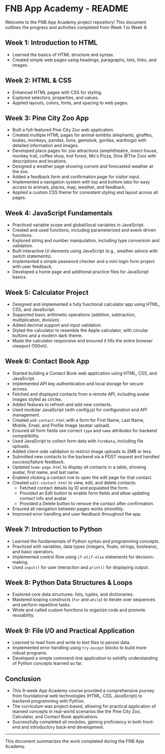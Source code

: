 # FNB App Academy - README

Welcome to the FNB App Academy project repository! This document outlines the progress and activities completed from Week 1 to Week 9.

## Week 1: Introduction to HTML
- Learned the basics of HTML structure and syntax.
- Created simple web pages using headings, paragraphs, lists, links, and images.

## Week 2: HTML & CSS
- Enhanced HTML pages with CSS for styling.
- Explored selectors, properties, and values.
- Applied layouts, colors, fonts, and spacing to web pages.

## Week 3: Pine City Zoo App
- Built a full-featured Pine City Zoo web application.
- Created multiple HTML pages for animal exhibits (elephants, giraffes, koalas, monkeys, pandas, lions, gemsbok, gorillas, warthogs) with detailed information and images.
- Developed place pages for zoo attractions (amphitheatre, insect house, monkey trail, coffee shop, lost forest, Mo's Pizza, Dine @The Zoo) with descriptions and locations.
- Designed a weather page showing current and forecasted weather at the zoo.
- Added a feedback form and confirmation page for visitor input.
- Implemented a navigation system with top and bottom tabs for easy access to animals, places, map, weather, and feedback.
- Applied a custom CSS theme for consistent styling and layout across all pages.

## Week 4: JavaScript Fundamentals
- Practiced variable scope and global/local variables in JavaScript.
- Created and used functions, including parameterized and event-driven functions.
- Explored string and number manipulation, including type conversion and validation.
- Built interactive UI elements using JavaScript (e.g., weather advice with switch statements).
- Implemented a simple password checker and a mini login form project with user feedback.
- Developed a home page and additional practice files for JavaScript basics.

## Week 5: Calculator Project
- Designed and implemented a fully functional calculator app using HTML, CSS, and JavaScript.
- Supported basic arithmetic operations (addition, subtraction, multiplication, division).
- Added decimal support and input validation.
- Styled the calculator to resemble the Apple calculator, with circular buttons and a modern dark theme.
- Made the calculator responsive and ensured it fills the entire browser viewport (100vh).

## Week 6: Contact Book App
- Started building a Contact Book web application using HTML, CSS, and JavaScript.
- Implemented API key authentication and local storage for secure access.
- Fetched and displayed contacts from a remote API, including avatar images styled as circles.
- Added features to refresh and add new contacts.
- Used modular JavaScript (with config.js) for configuration and API management.
- Created `add-contact.html` with a form for First Name, Last Name, Mobile, Email, and Profile Image (avatar upload).
- Ensured all form fields use correct `type` and `name` attributes for backend compatibility.
- Used JavaScript to collect form data with `FormData`, including file uploads.
- Added client-side validation to restrict image uploads to 2MB or less.
- Submitted new contacts to the backend via a POST request and handled success/failure feedback.
- Updated `home-page.html` to display all contacts in a table, showing avatar, first name, and last name.
- Enabled clicking a contact row to open the edit page for that contact.
- Created `edit-contact.html` to view, edit, and delete contacts:
   - Fetched contact details by ID and populated the form.
   - Provided an Edit button to enable form fields and allow updating contact info and avatar.
   - Provided a Delete button to remove the contact after confirmation.
- Ensured all navigation between pages works smoothly.
- Improved error handling and user feedback throughout the app.

## Week 7: Introduction to Python
- Learned the fundamentals of Python syntax and programming concepts.
- Practiced with variables, data types (integers, floats, strings, booleans), and basic operators.
- Implemented control flow using `if-elif-else` statements for decision-making.
- Used `input()` for user interaction and `print()` for displaying output.

## Week 8: Python Data Structures & Loops
- Explored core data structures: lists, tuples, and dictionaries.
- Mastered looping constructs (`for` and `while`) to iterate over sequences and perform repetitive tasks.
- Wrote and called custom functions to organize code and promote reusability.

## Week 9: File I/O and Practical Application
- Learned to read from and write to text files to persist data.
- Implemented error handling using `try-except` blocks to build more robust programs.
- Developed a simple command-line application to solidify understanding of Python concepts learned so far.

## Conclusion
- This 9-week App Academy course provided a comprehensive journey from foundational web technologies (HTML, CSS, JavaScript) to backend programming with Python.
- The curriculum was project-based, allowing for practical application of learned concepts in real-world scenarios like the Pine City Zoo, Calculator, and Contact Book applications.
- Successfully completed all modules, gaining proficiency in both front-end and introductory back-end development.

---

This document summarizes the work completed during the FNB App Academy.
